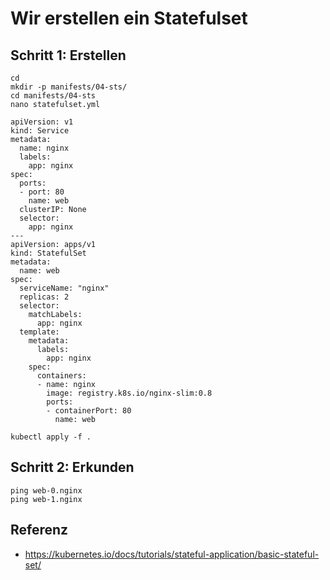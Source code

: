# Wir erstellen ein Statefulset 

## Schritt 1: Erstellen

```
cd
mkdir -p manifests/04-sts/
cd manifests/04-sts
nano statefulset.yml
```

```
apiVersion: v1
kind: Service
metadata:
  name: nginx
  labels:
    app: nginx
spec:
  ports:
  - port: 80
    name: web
  clusterIP: None
  selector:
    app: nginx
---
apiVersion: apps/v1
kind: StatefulSet
metadata:
  name: web
spec:
  serviceName: "nginx"
  replicas: 2
  selector:
    matchLabels:
      app: nginx
  template:
    metadata:
      labels:
        app: nginx
    spec:
      containers:
      - name: nginx
        image: registry.k8s.io/nginx-slim:0.8
        ports:
        - containerPort: 80
          name: web
```

```
kubectl apply -f .
```

## Schritt 2: Erkunden 

```
ping web-0.nginx 
ping web-1.nginx 
```

## Referenz 

  * https://kubernetes.io/docs/tutorials/stateful-application/basic-stateful-set/

